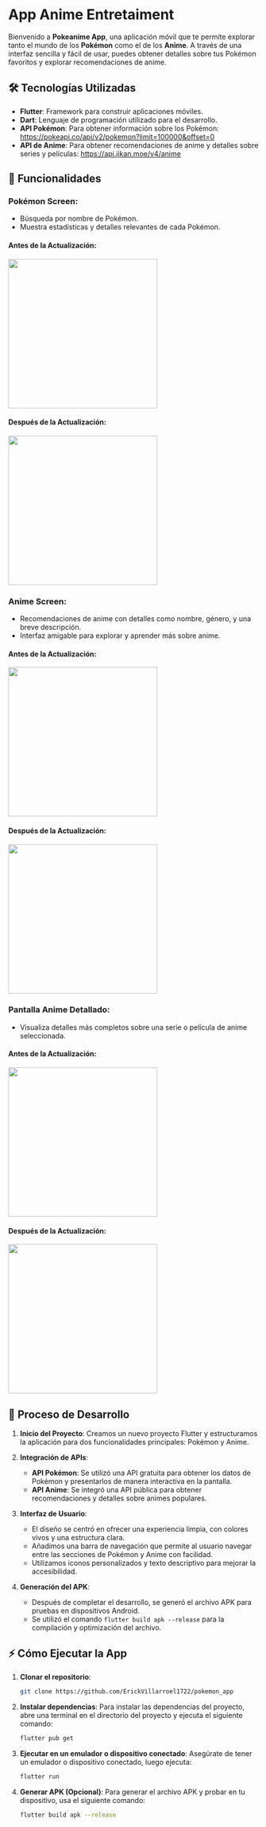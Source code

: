 # App Anime Entretaiment

Bienvenido a **Pokeanime App**, una aplicación móvil que te permite explorar tanto el mundo de los **Pokémon** como el de los **Anime**. A través de una interfaz sencilla y fácil de usar, puedes obtener detalles sobre tus Pokémon favoritos y explorar recomendaciones de anime.

## 🛠️ Tecnologías Utilizadas

- **Flutter**: Framework para construir aplicaciones móviles.
- **Dart**: Lenguaje de programación utilizado para el desarrollo.
- **API Pokémon**: Para obtener información sobre los Pokémon: https://pokeapi.co/api/v2/pokemon?limit=100000&offset=0
- **API de Anime**: Para obtener recomendaciones de anime y detalles sobre series y películas: https://api.jikan.moe/v4/anime

## 📱 Funcionalidades

### Pokémon Screen:
- Búsqueda por nombre de Pokémon.
- Muestra estadísticas y detalles relevantes de cada Pokémon.

#### Antes de la Actualización:
<img src="https://github.com/user-attachments/assets/1e0300cf-375b-4955-b0a5-f49f94480ad2" width="300" />

#### Después de la Actualización:
<img src="https://github.com/user-attachments/assets/2f5ac0d0-3ff7-4330-8a92-54eae6e1c207" width="300" />

### Anime Screen:
- Recomendaciones de anime con detalles como nombre, género, y una breve descripción.
- Interfaz amigable para explorar y aprender más sobre anime.

#### Antes de la Actualización:
<img src="https://github.com/user-attachments/assets/6f8f612d-88b8-4aae-934b-5c31dfdc7b71" width="300" />

#### Después de la Actualización:
<img src="![image](https://github.com/user-attachments/assets/7a2714b0-9135-44af-8a91-fae705b8fddb)
" width="300" />

### Pantalla Anime Detallado:
- Visualiza detalles más completos sobre una serie o película de anime seleccionada.

#### Antes de la Actualización:
<img src="https://github.com/user-attachments/assets/61f7d46b-72b3-4e8f-b364-4113fbf19523" width="300" />

#### Después de la Actualización:
<img src="https://github.com/user-attachments/assets/c61ccb25-ebce-4dca-8aa3-f00f4f5f0c60" width="300" />


## 🚀 Proceso de Desarrollo

1. **Inicio del Proyecto**: Creamos un nuevo proyecto Flutter y estructuramos la aplicación para dos funcionalidades principales: Pokémon y Anime.
2. **Integración de APIs**:
   - **API Pokémon**: Se utilizó una API gratuita para obtener los datos de Pokémon y presentarlos de manera interactiva en la pantalla.
   - **API Anime**: Se integró una API pública para obtener recomendaciones y detalles sobre animes populares.
3. **Interfaz de Usuario**:
   - El diseño se centró en ofrecer una experiencia limpia, con colores vivos y una estructura clara.
   - Añadimos una barra de navegación que permite al usuario navegar entre las secciones de Pokémon y Anime con facilidad.
   - Utilizamos iconos personalizados y texto descriptivo para mejorar la accesibilidad.

4. **Generación del APK**:
   - Después de completar el desarrollo, se generó el archivo APK para pruebas en dispositivos Android.
   - Se utilizó el comando `flutter build apk --release` para la compilación y optimización del archivo.

## ⚡ Cómo Ejecutar la App

1. **Clonar el repositorio**:
   ```bash
   git clone https://github.com/ErickVillarroel1722/pokemon_app 

2. **Instalar dependencias**:
    Para instalar las dependencias del proyecto, abre una terminal en el directorio del proyecto y ejecuta el siguiente comando:
    ```bash
    flutter pub get
    ```

3. **Ejecutar en un emulador o dispositivo conectado**:
    Asegúrate de tener un emulador o dispositivo conectado, luego ejecuta:
    ```bash
    flutter run
    ```

4. **Generar APK (Opcional)**:
    Para generar el archivo APK y probar en tu dispositivo, usa el siguiente comando:
    ```bash
    flutter build apk --release
    ```
